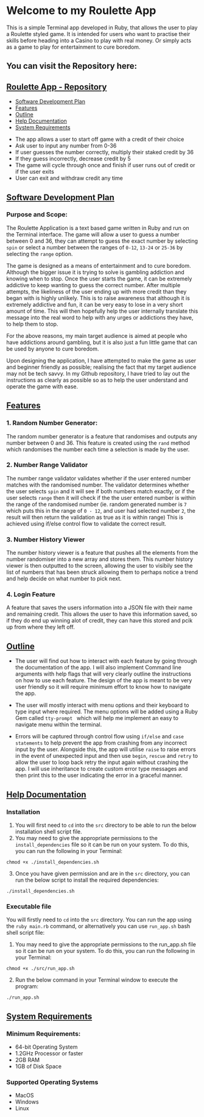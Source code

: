 # Welcome to my Roulette App

This is a simple Terminal app developed in Ruby, that allows the user to play a Roulette styled game. It is intended for users who want to practise their skills before heading into a Casino to play with real money. Or simply acts as a game to play for entertainment to cure boredom.

## You can visit the Repository here:

## [Roulette App - Repository](https://github.com/Krishtronomy/roulette-app)


- [Software Development Plan](#software-development-plan)
- [Features](#features)
- [Outline](#outline)
- [Help Documentation](#help-documentation)
- [System Requirements](#system-requirements)


*  The app allows a user to start off game with a credit of their choice
*   Ask user to input any number from 0-36
* If user guesses the number correctly, multiply their staked credit by 36
* If they guess incorrectly, decrease credit by 5
* The game will cycle through once and finish if user runs out of credit or if the user exits
* User can exit and withdraw credit any time


## [Software Development Plan](#software-development-plan)
### Purpose and Scope:
The Roulette Application is a text based game written in Ruby and run on the Terminal interface. The game will allow a user to guess a number between 0 and 36, they can attempt to guess the exact number by selecting `spin` or select a number between the ranges of `0-12`, `13-24` or `25-36` by selecting the `range` option.

The game is designed as a means of entertainment and to cure boredom. Although the bigger issue it is trying to solve is gambling addiction and knowing when to stop. Once the  user starts the game, it can be extremely addictive to keep wanting to guess the correct number. After multiple attempts, the likeliness of the user ending up with more credit than they began with is highly unlikely. This is to raise awareness that although it is extremely addictive and fun, it can be very easy to lose in a very short amount of time. This will then hopefully help the user internally translate this message into the real word to help with any urges or addictions they have, to help them to stop. 

For the above reasons, my main target audience is aimed at people who have addictions around gambling, but it is also just a fun little game that can be used by anyone to cure boredom.

Upon designing the application, I have attempted to make the game as user and beginner friendly as possible; realising the fact that my target audience may not be tech savvy. In my Github repository, I have tried to lay out the instructions as clearly as possible so as to help the user understand and operate the game with ease.


## [Features](#features)
### 1.  Random Number Generator:
The random number generator is a feature that randomises and outputs any number between 0 and 36. This feature is created using the `rand` method which randomises the number each time a selection is made by the user.

### 2. Number Range Validator
The number range validator validates whether if the user entered number matches with the randomised number. The validator determines whether the user selects `spin` and it will see if both numbers match exactly, or if the user selects `range` then it will check if the the user entered number is within the range of the randomised number (ie. random generated number is `7` which puts this in the range of `0 - 12`, and user had selected number `2`, the result will then return the validation as true as it is within range) This is achieved using if/else control flow to validate the correct result.

### 3. Number History Viewer
The number history viewer is a feature that pushes all the elements from the number randomiser into a new array and stores them. This number history viewer is then outputted to the screen, allowing the user to visibily see the list of numbers that has been struck allowing them to perhaps notice a trend and help decide on what number to pick next.

### 4. Login Feature
A feature that saves the users information into a JSON file with their name and remaining credit. This allows the user to have this information saved, so if they do end up winning alot of credit, they can have this stored and pcik up from where they left off.

## [Outline](#outline)
- The user will find out how to interact with each feature by going through the documentation of the app. I will also implement Command line arguments with help flags that will very clearly outline the instructions on how to use each feature. The design of the app is meant to be very user friendly so it will require minimum effort to know how to navigate the app.

- The user will mostly interact with menu options and their keyboard to type input where required. The menu options will be added using a Ruby Gem called `tty-prompt ` which will help me implement an easy to navigate menu within the terminal.

- Errors will be captured through control flow using `if/else` and `case statements` to help prevent the app from crashing from any incorrect input by the user. Alongside this, the app will utilise `raise` to raise errors in the event of unexpected input and then use `begin`, `rescue` and `retry` to allow the user to loop back retry the input again without crashing the app. I will use inheritance to create custom error type 
messages and then print this to the user indicating the error in a graceful manner.


## [Help Documentation](#help-documentation)

### Installation
1. You will first need to `cd` into the `src` directory to be able to run the below installation shell script file.
2. You may need to give the appropriate permissions to the `install_dependencies` file so it can be run on your system. To do this, you can run the following in your Terminal:

`chmod +x ./install_dependencies.sh`

3. Once you have given permission and are in the `src` directory, you can run the below script to install the required dependencies:

`./install_dependencies.sh`

    
### Executable file

You will firstly need to `cd` into the `src` directory. 
You can run the app using the `ruby main.rb` command, or alternatively you can use `run_app.sh` bash shell script file:

1. You may need to give the appropriate permissions to the run_app.sh file so it can be run on your system. To do this, you can run the following in your Terminal:

`chmod +x ./src/run_app.sh`

2. Run the below command in your Terminal window to execute the program:

`./run_app.sh`

##  [System Requirements](#system-requirements)
### Minimum Requirements:


* 64-bit Operating System
* 1.2GHz Processor or faster
* 2GB RAM
* 1GB of Disk Space


### Supported Operating Systems
* MacOS
* Windows
* Linux



 
